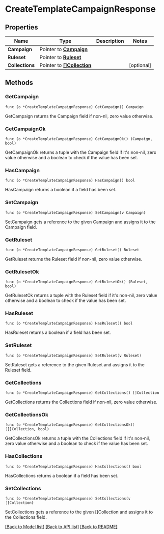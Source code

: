 # CreateTemplateCampaignResponse

## Properties

Name | Type | Description | Notes
------------ | ------------- | ------------- | -------------
**Campaign** | Pointer to [**Campaign**](Campaign.md) |  | 
**Ruleset** | Pointer to [**Ruleset**](Ruleset.md) |  | 
**Collections** | Pointer to [**[]Collection**](Collection.md) |  | [optional] 

## Methods

### GetCampaign

`func (o *CreateTemplateCampaignResponse) GetCampaign() Campaign`

GetCampaign returns the Campaign field if non-nil, zero value otherwise.

### GetCampaignOk

`func (o *CreateTemplateCampaignResponse) GetCampaignOk() (Campaign, bool)`

GetCampaignOk returns a tuple with the Campaign field if it's non-nil, zero value otherwise
and a boolean to check if the value has been set.

### HasCampaign

`func (o *CreateTemplateCampaignResponse) HasCampaign() bool`

HasCampaign returns a boolean if a field has been set.

### SetCampaign

`func (o *CreateTemplateCampaignResponse) SetCampaign(v Campaign)`

SetCampaign gets a reference to the given Campaign and assigns it to the Campaign field.

### GetRuleset

`func (o *CreateTemplateCampaignResponse) GetRuleset() Ruleset`

GetRuleset returns the Ruleset field if non-nil, zero value otherwise.

### GetRulesetOk

`func (o *CreateTemplateCampaignResponse) GetRulesetOk() (Ruleset, bool)`

GetRulesetOk returns a tuple with the Ruleset field if it's non-nil, zero value otherwise
and a boolean to check if the value has been set.

### HasRuleset

`func (o *CreateTemplateCampaignResponse) HasRuleset() bool`

HasRuleset returns a boolean if a field has been set.

### SetRuleset

`func (o *CreateTemplateCampaignResponse) SetRuleset(v Ruleset)`

SetRuleset gets a reference to the given Ruleset and assigns it to the Ruleset field.

### GetCollections

`func (o *CreateTemplateCampaignResponse) GetCollections() []Collection`

GetCollections returns the Collections field if non-nil, zero value otherwise.

### GetCollectionsOk

`func (o *CreateTemplateCampaignResponse) GetCollectionsOk() ([]Collection, bool)`

GetCollectionsOk returns a tuple with the Collections field if it's non-nil, zero value otherwise
and a boolean to check if the value has been set.

### HasCollections

`func (o *CreateTemplateCampaignResponse) HasCollections() bool`

HasCollections returns a boolean if a field has been set.

### SetCollections

`func (o *CreateTemplateCampaignResponse) SetCollections(v []Collection)`

SetCollections gets a reference to the given []Collection and assigns it to the Collections field.


[[Back to Model list]](../README.md#documentation-for-models) [[Back to API list]](../README.md#documentation-for-api-endpoints) [[Back to README]](../README.md)


